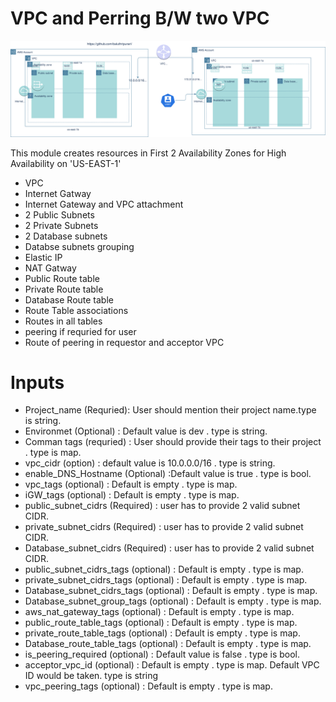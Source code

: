 #  VPC and Perring B/W two VPC

![Description](vpc&peering1.drawio.svg)


This module creates resources in First 2 Availability Zones for High Availability on 'US-EAST-1'

* VPC
* Internet Gatway
* Internet Gateway and VPC attachment
* 2 Public Subnets
* 2 Private Subnets
* 2 Database subnets
* Databse subnets grouping
* Elastic IP
* NAT Gatway
* Public Route table
* Private Route table
* Database Route table
* Route Table associations
* Routes in all tables
* peering if requried for user
* Route of peering in requestor and acceptor VPC

# Inputs

* Project_name (Requried): User should mention their project name.type is string.
* Environmet (Optional) : Default value is dev . type is string.
* Comman tags (requried) : User should provide their tags to their project . type is map.
* vpc_cidr (option) : default value is 10.0.0.0/16 . type is string.
* enable_DNS_Hostname (Optional) :Default value is true . type is bool.
* vpc_tags (optional) : Default is empty . type is map.
* iGW_tags (optional) : Default is empty . type is map.
* public_subnet_cidrs (Required) : user has to provide 2 valid subnet CIDR.
* private_subnet_cidrs (Required) : user has to provide 2 valid subnet CIDR.
* Database_subnet_cidrs (Required) : user has to provide 2 valid subnet CIDR.
* public_subnet_cidrs_tags (optional) : Default is empty . type is map.
* private_subnet_cidrs_tags (optional) : Default is empty . type is map.
* Database_subnet_cidrs_tags (optional) : Default is empty . type is map.
* Database_subnet_group_tags (optional) : Default is empty . type is map.
* aws_nat_gateway_tags (optional) : Default is empty . type is map.
* public_route_table_tags (optional) : Default is empty . type is map.
* private_route_table_tags (optional) : Default is empty . type is map.
* Database_route_table_tags (optional) : Default is empty . type is map.
* is_peering_required (optional) : Default value is false . type is bool.
* acceptor_vpc_id (optional) : Default is empty . type is map. Default VPC ID would be taken. type is string
* vpc_peering_tags (optional) : Default is empty . type is map.


